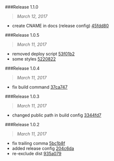 

###Release 1.1.0
>*March 12, 2017*

 * create CNAME in docs (release config) [45fdd80](https://bitbucket.org/planettraining/ed/commits/45fdd80fe9464833cea833cd1c85a42fc8a3c292)



###Release 1.0.5
>*March 11, 2017*

 * removed deploy script [53f01b2](https://bitbucket.org/planettraining/ed/commits/53f01b27ee8af8d3901d2c6c3335c54873975af5)
 * some styles [5220822](https://bitbucket.org/planettraining/ed/commits/5220822d0182a5c30455feb5252cce6fe49ec553)



###Release 1.0.4
>*March 11, 2017*

 * fix build command [37ca747](https://bitbucket.org/planettraining/ed/commits/37ca747408cacb0c7f1b5e3409c3f78eef6a707d)



###Release 1.0.3
>*March 11, 2017*

 * changed public path in build config [3344fd7](https://bitbucket.org/planettraining/ed/commits/3344fd72c9989a303233f54bd5900f61c67ffeae)



###Release 1.0.2
>*March 11, 2017*

 * fix trailing comma [5bc1b8f](https://bitbucket.org/planettraining/ed/commits/5bc1b8f6888016915a1ab996cae93d5aa246baa6)
 * added release config [204c6da](https://bitbucket.org/planettraining/ed/commits/204c6da0772283694a72130ee6ad5882a8c63fee)
 * re-exclude dist [935a079](https://bitbucket.org/planettraining/ed/commits/935a0793f9ce2c861f29be8356264f39d3a0b415)
